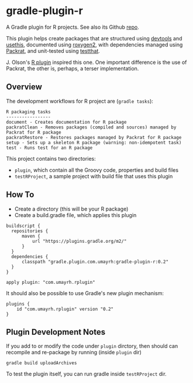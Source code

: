 # gradle-plugin-r

A Gradle plugin for R projects. See also its Github [repo](https://github.com/umayrh/gradle-plugin-r).

This plugin helps create packages that are structured using [devtools](https://github.com/hadley/devtools) and 
[usethis](https://github.com/r-lib/usethis), documented using [roxygen2](https://github.com/klutometis/roxygen), 
with dependencies managed using [Packrat](https://rstudio.github.io/packrat/), and unit-tested using 
[testthat](https://github.com/hadley/testthat).

J. Olson's [R plugin](https://github.com/jamiefolson/gradle-plugin-r) inspired this one. One important difference is the use of Packrat,
the other is, perhaps, a terser implementation.

## Overview

The development workflows for R project are (`gradle tasks`):

```
R packaging tasks
-----------------
document - Creates documentation for R package
packratClean - Removes packages (compiled and sources) managed by Packrat for R package
packratRestore - Restores packages managed by Packrat for R package
setup - Sets up a skeleton R package (warning: non-idempotent task)
test - Runs test for an R package
```

This project contains two directories:

* `plugin`, which contain all the Groovy code, properties and build files
* `testRProject`, a sample project with build file that uses this plugin

## How To

* Create a directory (this will be your R package)
* Create a build.gradle file, which applies this plugin

```
buildscript {
  repositories {
      maven {
          url "https://plugins.gradle.org/m2/"
      }
  }
  dependencies {
      classpath "gradle.plugin.com.umayrh:gradle-plugin-r:0.2"
  }
}

apply plugin: "com.umayrh.rplugin"
```

It should also be possible to use Gradle's new plugin mechanism:

````
plugins {
    id "com.umayrh.rplugin" version "0.2"
}
````

## Plugin Development Notes

If you add to or modify the code under `plugin` dirctory, then should can
recompile and re-package by running (inside `plugin` dir)

`gradle build uploadArchives`

To test the plugin itself, you can run gradle inside `testRProject` dir.
